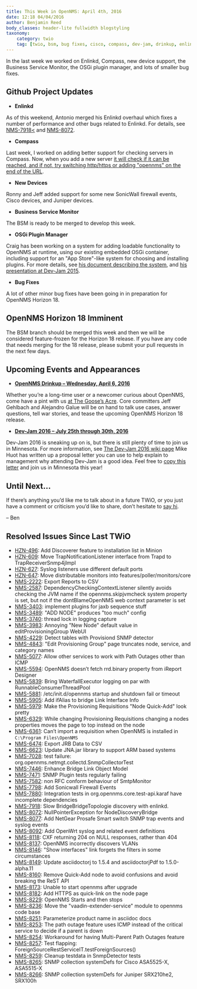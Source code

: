 ```yaml
---
title: This Week in OpenNMS: April 4th, 2016
date: 12:18 04/04/2016
author: Benjamin Reed
body_classes: header-lite fullwidth blogstyling
taxonomy:
    category: twio
    tag: [twio, bsm, bug fixes, cisco, compass, dev-jam, drinkup, enlinkd, juniper, meetup, opennms, opennms compass, opennms horizon, osgi]
---
```


In the last week we worked on Enlinkd, Compass, new device support, the Business Service Monitor, the OSGi plugin manager, and lots of smaller bug fixes.

Github Project Updates
----------------------

* __Enlinkd__

As of this weekend, Antonio merged his Enlinkd overhaul which fixes a number of performance and other bugs related to Enlinkd.  For details, see [NMS-7918<](http://issues.opennms.org/browse/NMS-7918) and [NMS-8072](http://issues.opennms.org/browse/NMS-8072).

* __Compass__

Last week, I worked on adding better support for checking servers in Compass.  Now, when you add a new server [it will check if it can be reached, and if not, try switching http/https or adding "opennms" on the end of the URL](https://www.youtube.com/watch?v=S80tqgbsk_Y).

* __New Devices__

Ronny and Jeff added support for some new SonicWall firewall events, Cisco devices, and Juniper devices.

* __Business Service Monitor__

The BSM is ready to be merged to develop this week.

* __OSGi Plugin Manager__

Craig has been working on a system for adding loadable functionality to OpenNMS at runtime, using our existing embedded OSGi container, including support for an "App Store"-like system for choosing and installing plugins.  For more details, see [his document describing the system](https://www.opennms.org/w/images/1/1a/OpenNMSDevel-OpenNMSModules%3B1_08-01-2015.pdf), and [his presentation at Dev-Jam 2015](https://www.youtube.com/watch?v=Pl4A4G9ZdmE).

* __Bug Fixes__

A lot of other minor bug fixes have been going in in preparation for OpenNMS Horizon 18.

OpenNMS Horizon 18 Imminent
---------------------------

The BSM branch should be merged this week and then we will be considered feature-frozen for the Horizon 18 release.  If you have any code that needs merging for the 18 release, please submit your pull requests in the next few days.

Upcoming Events and Appearances
-------------------------------

* __[OpenNMS Drinkup – Wednesday, April 6, 2016](http://www.meetup.com/OpenNMS-Meetup-Group/events/229919435/)__

Whether you&#8217;re a long-time user or a newcomer curious about OpenNMS, come have a pint with us [at The Goose&#8217;s Acre](http://www.meetup.com/OpenNMS-Meetup-Group/events/229919435/). Core committers Jeff Gehlbach and Alejandro Galue will be on hand to talk use cases, answer questions, tell war stories, and tease the upcoming OpenNMS Horizon 18 release.

* __[Dev-Jam 2016 – July 25th through 30th, 2016](https://www.opennms.org/wiki/Dev-Jam_2016)__

Dev-Jam 2016 is sneaking up on is, but there is still plenty of time to join us in Minnesota.  For more information, see [The Dev-Jam 2016 wiki page](https://www.opennms.org/wiki/Dev-Jam_2016)
Mike Huot has written up a proposal letter you can use to help explain to management why attending Dev-Jam is a good idea.  Feel free to [copy this letter](https://docs.google.com/document/d/1VerZYe5LwMT_1j5ISAsNU9-ZGcwY_zdA_4DODNlBpYg/edit?usp=sharing) and join us in Minnesota this year!

Until Next…
-----------

If there’s anything you’d like me to talk about in a future TWiO, or you just have a comment or criticism you’d like to share, don’t hesitate to [say hi](mailto:twio@opennms.org).

– Ben

Resolved Issues Since Last TWiO
-------------------------------

* [HZN-496](http://issues.opennms.org/browse/HZN-496): Add Discoverer feature to installation list in Minion
* [HZN-609](http://issues.opennms.org/browse/HZN-609): Move TrapNotificationListener interface from Trapd to TrapReceiverSnmp4jImpl
* [HZN-627](http://issues.opennms.org/browse/HZN-627): Syslog listeners use different default ports
* [HZN-647](http://issues.opennms.org/browse/HZN-647): Move distributable monitors into features/poller/monitors/core
* [NMS-2222](http://issues.opennms.org/browse/NMS-2222): Export Reports to CSV
* [NMS-2587](http://issues.opennms.org/browse/NMS-2587): DependencyCheckingContextListener silently avoids checking the JVM name if the opennms.skipjvmcheck system property is set, but not if the dontBlameOpenNMS web context parameter is set
* [NMS-3403](http://issues.opennms.org/browse/NMS-3403): implement plugins for jaxb sequence stuff
* [NMS-3489](http://issues.opennms.org/browse/NMS-3489): "ADD NODE" produces "too much" config
* [NMS-3740](http://issues.opennms.org/browse/NMS-3740): thread lock in logging capture
* [NMS-3983](http://issues.opennms.org/browse/NMS-3983): Annoying "New Node" default value in editProvisioningGroup WebUI
* [NMS-4229](http://issues.opennms.org/browse/NMS-4229): Detect tables with Provisiond SNMP detector
* [NMS-4843](http://issues.opennms.org/browse/NMS-4843): "Edit Provisioning Group" page truncates node, service, and category names
* [NMS-5077](http://issues.opennms.org/browse/NMS-5077): Allow other services to work with Path Outages other than ICMP
* [NMS-5594](http://issues.opennms.org/browse/NMS-5594): OpenNMS doesn&#8217;t fetch rrd.binary property from iReport Designer
* [NMS-5839](http://issues.opennms.org/browse/NMS-5839): Bring WaterfallExecutor logging on par with RunnableConsumerThreadPool
* [NMS-5881](http://issues.opennms.org/browse/NMS-5881): /etc/init.d/opennms startup and shutdown fail or timeout
* [NMS-5905](http://issues.opennms.org/browse/NMS-5905): Add ifAlias to bridge Link Interface Info
* [NMS-5979](http://issues.opennms.org/browse/NMS-5979): Make the Provisioning Requisitions "Node Quick-Add" look pretty
* [NMS-6329](http://issues.opennms.org/browse/NMS-6329): While changing Provisioning Requisitions changing a nodes properties moves the page to top instead on the node
* [NMS-6361](http://issues.opennms.org/browse/NMS-6361): Can&#8217;t import a requisition when OpenNMS is installed in `C:\Program Files\OpenNMS`
* [NMS-6474](http://issues.opennms.org/browse/NMS-6474): Export JRB Data to CSV
* [NMS-6623](http://issues.opennms.org/browse/NMS-6623): Update JNA.jar library to support ARM based systems
* [NMS-7028](http://issues.opennms.org/browse/NMS-7028): test failure: org.opennms.netmgt.collectd.SnmpCollectorTest
* [NMS-7446](http://issues.opennms.org/browse/NMS-7446): Enhance Bridge Link Object Model
* [NMS-7471](http://issues.opennms.org/browse/NMS-7471): SNMP Plugin tests regularly failing
* [NMS-7582](http://issues.opennms.org/browse/NMS-7582): non RFC conform behaviour of SmtpMonitor
* [NMS-7798](http://issues.opennms.org/browse/NMS-7798): Add Sonicwall Firewall Events
* [NMS-7880](http://issues.opennms.org/browse/NMS-7880): Integration tests in org.opennms.core.test-api.karaf have incomplete dependencies
* [NMS-7918](http://issues.opennms.org/browse/NMS-7918): Slow BridgeBridgeTopologie discovery with enlinkd.
* [NMS-8072](http://issues.opennms.org/browse/NMS-8072): NullPointerException for NodeDiscoveryBridge
* [NMS-8077](http://issues.opennms.org/browse/NMS-8077): Add NetGear Prosafe Smart switch SNMP trap events and syslog events
* [NMS-8092](http://issues.opennms.org/browse/NMS-8092): Add OpenWrt syslog and related event definitions
* [NMS-8118](http://issues.opennms.org/browse/NMS-8118): CXF returning 204 on NULL responses, rather than 404
* [NMS-8137](http://issues.opennms.org/browse/NMS-8137): OpenNMS incorrectly discovers VLANs
* [NMS-8146](http://issues.opennms.org/browse/NMS-8146): "Show interfaces" link forgets the filters in some circumstances
* [NMS-8149](http://issues.opennms.org/browse/NMS-8149): Update asciidoctorj to 1.5.4 and asciidoctorjPdf to 1.5.0-alpha.11
* [NMS-8160](http://issues.opennms.org/browse/NMS-8160): Remove Quick-Add node to avoid confusions and avoid breaking the ReST API
* [NMS-8173](http://issues.opennms.org/browse/NMS-8173): Unable to start opennms after upgrade
* [NMS-8182](http://issues.opennms.org/browse/NMS-8182): Add HTTPS as quick-link on the node page
* [NMS-8229](http://issues.opennms.org/browse/NMS-8229): OpenNMS Starts and then stops
* [NMS-8236](http://issues.opennms.org/browse/NMS-8236): Move the "vaadin-extender-service" module to opennms code base
* [NMS-8251](http://issues.opennms.org/browse/NMS-8251): Parameterize product name in asciidoc docs
* [NMS-8253](http://issues.opennms.org/browse/NMS-8253): The path outage feature uses ICMP instead of the critical service to decide if a parent is down
* [NMS-8254](http://issues.opennms.org/browse/NMS-8254): Workaround for having Multi-Parent Path Outages feature
* [NMS-8257](http://issues.opennms.org/browse/NMS-8257): Test flapping: ForeignSourceRestServiceIT.testForeignSources()
* [NMS-8259](http://issues.opennms.org/browse/NMS-8259): Cleanup testdata in SnmpDetector tests
* [NMS-8265](http://issues.opennms.org/browse/NMS-8265): SNMP collection systemDefs for Cisco ASA5525-X, ASA5515-X
* [NMS-8266](http://issues.opennms.org/browse/NMS-8266): SNMP collection systemDefs for Juniper SRX210he2, SRX100h
